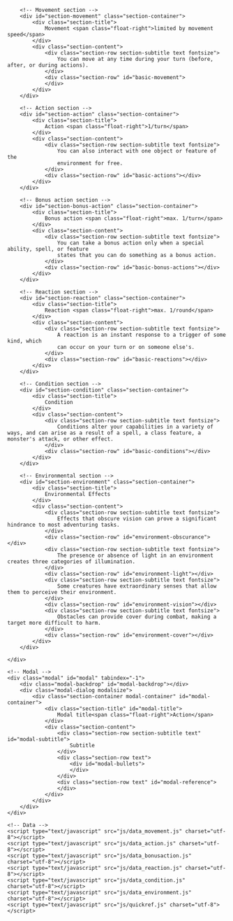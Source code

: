 <!DOCTYPE html>
<html lang="en">
<head>
    <meta charset="utf-8" />
    <meta name=viewport content="width=device-width, initial-scale=1">
    <title>D&D 5e quick reference</title>
    <!-- CSS -->
    <link rel="stylesheet" type="text/css" href="css/quickref.css">
    <link rel="stylesheet" type="text/css" href="css/icons.css">
    <!-- Fonts -->
    <link href='https://fonts.googleapis.com/css?family=Noto+Sans:400,700,400italic,700italic' rel='stylesheet' type='text/css'>
    <link href='https://fonts.googleapis.com/css?family=Lora:700' rel='stylesheet' type='text/css'>
    <!-- Javascript -->
    <script type="text/javascript" src="js/jquery/jquery.min.js" charset="utf-8"></script>
</head>
<body class="page-background">
    <div class="page fontsize" data-size="fullscreen">

        <!-- Movement section -->
        <div id="section-movement" class="section-container">
            <div class="section-title">
                Movement <span class="float-right">limited by movement speed</span>
            </div>
            <div class="section-content">
                <div class="section-row section-subtitle text fontsize">
                    You can move at any time during your turn (before, after, or during actions).
                </div>
                <div class="section-row" id="basic-movement">
                </div>
            </div>
        </div>
 
        <!-- Action section -->
        <div id="section-action" class="section-container">
            <div class="section-title">
                Action <span class="float-right">1/turn</span>
            </div>
            <div class="section-content">
                <div class="section-row section-subtitle text fontsize">
                    You can also interact with one object or feature of the
                    environment for free.
                </div>
                <div class="section-row" id="basic-actions"></div>
            </div>
        </div>

        <!-- Bonus action section -->
        <div id="section-bonus-action" class="section-container">
            <div class="section-title">
                Bonus action <span class="float-right">max. 1/turn</span>
            </div>
            <div class="section-content">
                <div class="section-row section-subtitle text fontsize">
                    You can take a bonus action only when a special ability, spell, or feature
                    states that you can do something as a bonus action.
                </div>
                <div class="section-row" id="basic-bonus-actions"></div>
            </div>
        </div>

        <!-- Reaction section -->
        <div id="section-reaction" class="section-container">
            <div class="section-title">
                Reaction <span class="float-right">max. 1/round</span>
            </div>
            <div class="section-content">
                <div class="section-row section-subtitle text fontsize">
                    A reaction is an instant response to a trigger of some kind, which
                    can occur on your turn or on someone else's.
                </div>
                <div class="section-row" id="basic-reactions"></div>
            </div>
        </div>

        <!-- Condition section -->
        <div id="section-condition" class="section-container">
            <div class="section-title">
                Condition
            </div>
            <div class="section-content">
                <div class="section-row section-subtitle text fontsize">
                    Conditions alter your capabilities in a variety of ways, and can arise as a result of a spell, a class feature, a monster's attack, or other effect.
                </div>
                <div class="section-row" id="basic-conditions"></div>
            </div>
        </div>
        
        <!-- Environmental section -->
        <div id="section-environment" class="section-container">
            <div class="section-title">
                Environmental Effects
            </div>
            <div class="section-content">
                <div class="section-row section-subtitle text fontsize">
                    Effects that obscure vision can prove a significant hindrance to most adventuring tasks.
                </div>
                <div class="section-row" id="environment-obscurance"></div>
                <div class="section-row section-subtitle text fontsize">
                    The presence or absence of light in an environment creates three categories of illumination.
                </div>
                <div class="section-row" id="environment-light"></div>
                <div class="section-row section-subtitle text fontsize">
                    Some creatures have extraordinary senses that allow them to perceive their environment.
                </div>
                <div class="section-row" id="environment-vision"></div>
                <div class="section-row section-subtitle text fontsize">
                    Obstacles can provide cover during combat, making a target more difficult to harm.
                </div>
                <div class="section-row" id="environment-cover"></div>
            </div>
        </div>

    </div>

    <!-- Modal -->
    <div class="modal" id="modal" tabindex="-1">
        <div class="modal-backdrop" id="modal-backdrop"></div>
        <div class="modal-dialog modalsize">
            <div class="section-container modal-container" id="modal-container">
                <div class="section-title" id="modal-title">
                    Modal title<span class="float-right">Action</span>
                </div>
                <div class="section-content">
                    <div class="section-row section-subtitle text" id="modal-subtitle">
                        Subtitle
                    </div>
                    <div class="section-row text">
                        <div id="modal-bullets">
                        </div>
                    </div>
                    <div class="section-row text" id="modal-reference">
                    </div>
                </div>
            </div>
        </div>
    </div>

    <!-- Data -->
    <script type="text/javascript" src="js/data_movement.js" charset="utf-8"></script>
    <script type="text/javascript" src="js/data_action.js" charset="utf-8"></script>
    <script type="text/javascript" src="js/data_bonusaction.js" charset="utf-8"></script>
    <script type="text/javascript" src="js/data_reaction.js" charset="utf-8"></script>
    <script type="text/javascript" src="js/data_condition.js" charset="utf-8"></script>
    <script type="text/javascript" src="js/data_environment.js" charset="utf-8"></script>
    <script type="text/javascript" src="js/quickref.js" charset="utf-8"></script>
</body>
</html>
